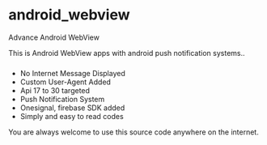 # android_webview
Advance Android WebView

This is Android WebView apps with android push notification systems..
#####
* No Internet Message Displayed
* Custom User-Agent Added
* Api 17 to 30 targeted
* Push Notification System
* Onesignal, firebase SDK added
* Simply and easy to read codes

You are always welcome to use this source code anywhere on the internet.
